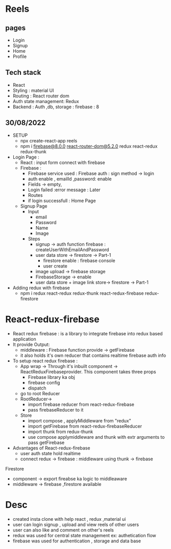# Reels
## pages
* Login
* Signup
* Home
* Profile
## Tech stack
* React 
* Styling : material UI
* Routing : React router dom
* Auth state management: Redux
* Backend : Auth ,db, storage : firebase : 8

## 30/08/2022
* SETUP
  * npx create-react-app reels
  * npm  i firebase@8.0.0  react-router-dom@5.2.0 redux react-redux redux-thunk
* Login Page : 
  * React : input form connect with firebase 
  * Firebase :
    * Firebase service used : Firebase auth : sign method -> login 
    *  auth enable , emailId ,password: enable
    *  Fields -> empty, 
    *  Login failed :error message  : Later 
    *  Routes  
    *  if login successfull  : Home Page 
  * Signup Page 
    * Input
      * email
      * Password
      * Name
      * Image 
    * Steps
      * signup -> auth function firebase : createUserWithEmailAndPassword 
      * user data store -> firestore -> Part-1
        * firestore enable : firebase console
        * user create 
      * image upload -> firebase storage
      * FirebaseStorage -> enable   
      * user data store + image link store-> firestore -> Part-1
 * Adding redux with firebase 
   * npm i redux react-redux redux-thunk react-redux-firebase redux-firestore

# React-redux-firebase 
* React redux firebase : is a library to integrate firebase into redux based application
* It provide Output: 
    * middleware : Firebase function provide -> getFirebase 
    * it also holds it's own reducer that contains realtime firebase auth info 
* To setup react redux firebase :
    * App wrap -> Through it's inbuilt component -> ReactReduxFirebaseprovider. This component takes three props 
      * Firebase library ka obj
      * firebase config
      * dispatch 
    * go to root Reducer
    * RootReducer-> 
      * import firebase reducer from react-redux-firebase 
      * pass firebaseReducer to it
    * Store
      * import compose , applyMiddleware from "redux"
      * import getFirebase from react-redux-firebaseReducer
      * import thunk from redux-thunk
      * use compose applymiddleware and thunk with extr arguments to pass getFirebase
* Advantages of React-redux-firebase   
  * user auth state hold realtime
  * connect redux -> firebase : middleware using thunk -> firebase



Firestore
* component -> export fireabse ka logic to middleaware
* middleware -> firebase ,firestore available



# Desc 
* created insta clone with help react , redux ,material ui 
* user can login signup , upload and view reels of other users
* user can also like and comment on other's reels
* redux was used for central state management  ex: authetication flow
* firebase was used for authentication , storage and data base
  




      